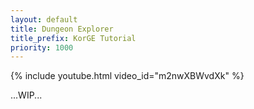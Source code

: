 ```yaml
---
layout: default
title: Dungeon Explorer
title_prefix: KorGE Tutorial
priority: 1000
---
```


{% include youtube.html video_id="m2nwXBWvdXk" %}

...WIP...
